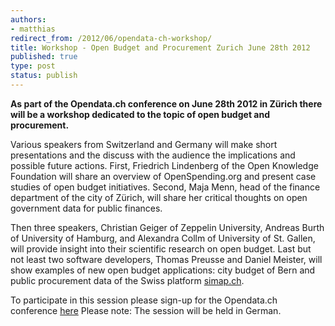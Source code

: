 ```yaml
--- 
authors:
- matthias
redirect_from: /2012/06/opendata-ch-workshop/
title: Workshop - Open Budget and Procurement Zurich June 28th 2012
published: true
type: post
status: publish
---
```


**As part of the Opendata.ch conference on June 28th 2012 in Zürich there will be a workshop dedicated to the topic of open budget and procurement.** 

Various speakers from Switzerland and Germany will make short presentations and the discuss with the audience the implications and possible future actions. First, Friedrich Lindenberg of the Open Knowledge Foundation will share an overview of OpenSpending.org and present case studies of open budget initiatives. Second, Maja Menn, head of the finance department of the city of Zürich, will share her critical thoughts on open government data for public finances. 

Then three speakers, Christian Geiger of Zeppelin University, Andreas Burth of University of Hamburg, and Alexandra Collm of University of St. Gallen, will provide insight into their scientific research on open budget. Last but not least two software developers, Thomas Preusse and Daniel Meister, will show examples of new open budget applications: city budget of Bern and public procurement data of the Swiss platform [simap.ch](https://www.simap.ch/shabforms/COMMON/application/applicationGrid.jsp?template=1&view=1&page=/MULTILANGUAGE/simap/content/start.jsp&language=EN).

To participate in this session please sign-up for the Opendata.ch conference [here](http://opendata.ch/2012) Please note: The session will be held in German.
